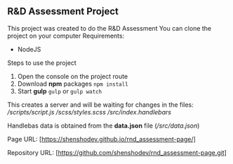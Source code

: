 ## R&D Assessment Project

This project was created to do the R&D Assessment 
You can clone the project on your computer
Requirements:
- NodeJS

Steps to use the project
1. Open the console on the project route
2. Download **npm** packages 
`npm install`
3. Start **gulp**
`gulp` or  `gulp watch`

This creates a server and will be waiting for changes in the files:
*/scripts/script.js*
*/scss/styles.scss*
*/src/index.handlebars*

Handlebas data is obtained from the **data.json** file (*/src/data.json*)


Page URL: [https://shenshodev.github.io/rnd_assessment-page/]

Repository URL: [https://github.com/shenshodev/rnd_assessment-page.git]
